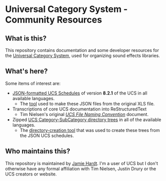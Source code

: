 # Universal Category System - Community Resources

## What is this?

This repository contains documentation and some developer resources for the 
[Universal Category System][ucs], used for organizing sound effects libraries.

[ucs]: https://universalcategorysystem.com

## What's here?

Some items of interest are:

  - [JSON-formatted UCS Schedules](json/) of version **8.2.1** of the UCS in 
    all available languages.
    - The [tool](tools/ucsxls2json.py) used to make these JSON files from the
      original XLS file.
  - Transcriptions of core UCS documentation into ReStructuredText
    - Tim Nielsen's original [*UCS File Naming Convention*](docs/ucs_file_naming_convention.rst) document.
  - Zipped [UCS Category-SubCategory directory trees](dirs) in all of the
    available languages.
    - The [directory-creation tool](tools/ucsdirs.py) that was used to create 
      these trees from the JSON UCS schedules.
  

## Who maintains this?

This repository is maintained by [Jamie Hardt][jh]. I'm a user of UCS but I 
don't otherwise have any formal affiliation with Tim Nielsen, Justin Drury or 
the UCS creators or website.

[jh]: https://github.com/iluvcapra
